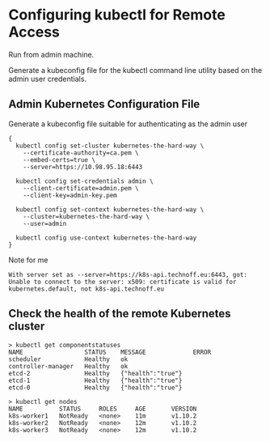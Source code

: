 # Configuring kubectl for Remote Access

Run from admin machine.

Generate a kubeconfig file for the kubectl command line utility based on the admin user credentials.

## Admin Kubernetes Configuration File

Generate a kubeconfig file suitable for authenticating as the admin user

```
{
  kubectl config set-cluster kubernetes-the-hard-way \
    --certificate-authority=ca.pem \
    --embed-certs=true \
    --server=https://10.98.95.18:6443

  kubectl config set-credentials admin \
    --client-certificate=admin.pem \
    --client-key=admin-key.pem

  kubectl config set-context kubernetes-the-hard-way \
    --cluster=kubernetes-the-hard-way \
    --user=admin

  kubectl config use-context kubernetes-the-hard-way
}
```

Note for me

```
With server set as --server=https://k8s-api.technoff.eu:6443, got:
Unable to connect to the server: x509: certificate is valid for kubernetes.default, not k8s-api.technoff.eu
```

## Check the health of the remote Kubernetes cluster

```
> kubectl get componentstatuses
NAME                 STATUS    MESSAGE             ERROR
scheduler            Healthy   ok
controller-manager   Healthy   ok
etcd-2               Healthy   {"health":"true"}
etcd-1               Healthy   {"health":"true"}
etcd-0               Healthy   {"health":"true"}
```

```
> kubectl get nodes
NAME          STATUS     ROLES     AGE       VERSION
k8s-worker1   NotReady   <none>    11m       v1.10.2
k8s-worker2   NotReady   <none>    12m       v1.10.2
k8s-worker3   NotReady   <none>    12m       v1.10.2
```

